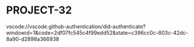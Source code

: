 # PROJECT-32
vscode://vscode.github-authentication/did-authenticate?windowid=1&amp;code=2df07fc545c4f99edd52&amp;state=c396cc0c-603c-42dc-8a90-d2898a366938

